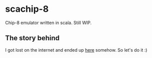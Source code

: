 # scachip-8
Chip-8 emulator written in scala.  Still WIP.

## The story behind
I got lost on the internet and ended up [here](http://devernay.free.fr/hacks/chip8/C8TECH10.HTM) somehow. So let's do it :)